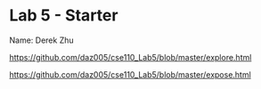 # Lab 5 - Starter
Name: Derek Zhu

https://github.com/daz005/cse110_Lab5/blob/master/explore.html

https://github.com/daz005/cse110_Lab5/blob/master/expose.html

